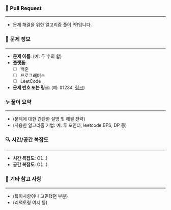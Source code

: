 ### 🚀 Pull Request  
---  
- 문제 해결을 위한 알고리즘 풀이 PR입니다.

### 📘 문제 정보  
---  
- **문제 이름**: (예: 두 수의 합)  
- **플랫폼**:  
  - [ ] 백준  
  - [ ] 프로그래머스  
  - [ ] LeetCode 

- **문제 번호 또는 링크**: (예: #1234, [링크](https://...))

### ✨ 풀이 요약  
---  
- (문제에 대한 간단한 설명 및 해결 전략)  
- (사용한 알고리즘 기법: 예. 투 포인터, leetcode.BFS, DP 등)

### 🔍 시간/공간 복잡도  
---  
- **시간 복잡도**: O(...)  
- **공간 복잡도**: O(...)

### 📌 기타 참고 사항  
---  
- (특이사항이나 고민했던 부분)  
- (리팩토링 여지 등)
